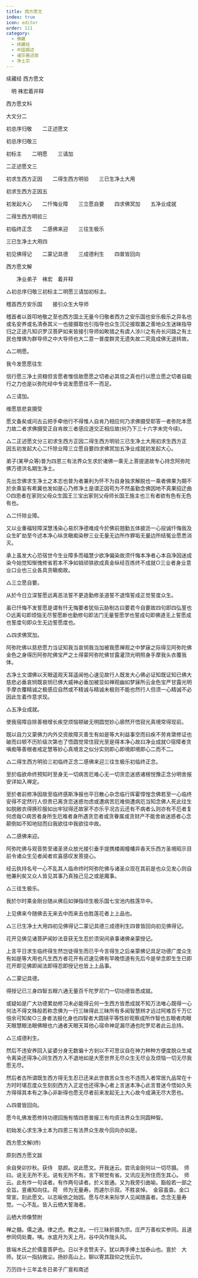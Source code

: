 ```yaml
---
title: 西方愿文
index: true
icon: editor
order: 111
category:
  - 佛藏
  - 续藏经
  - 中国撰述
  - 诸宗著述部
  - 净土宗
---
```


续藏经   西方愿文  

　明 袾宏着并释  

 西方愿文科  

大文分二  

初总序归敬　　二正述愿文  

初总序归敬三  

初标主　　二明愿　　三请加  

二正述愿文三  

初求生西方正因　　二得生西方明验　　三已生净土大用  

初求生西方正因五  

初发起大心　　二忏悔业障　　三立愿自要　　四求佛冥加　　五净业成就  

二得生西方明验三  

初临终正念　　二感佛来迎　　三往生极乐  

三已生净土大用四  

初见佛得记　　二蒙记具德　　三成德利生　　四普皆回向  

西方愿文解  

　　净业弟子　袾宏　着并释  

△初总序归敬三初标主二明愿三请加初标主。  

稽首西方安乐国　　接引众生大导师  

稽首者以首叩地敬之至也西方国土无量今归敬者西方之安乐国也安乐极乐之异名也或名安养或名清泰其义一也接摄取也引指导也众生沉沦接取置之善地众生迷昧指导归之正途凡知识罗汉菩萨如来皆接引导师如畋猎之有虞人涉川之有舟长问路之有土民也惟佛为群导师之中大导师也大二意一普度群灵无遗失故二究竟成佛无退转故。  

△二明愿。  

我今发愿愿往生  

信行愿三净土资粮但言愿者惟信故愿愿之切者必其信之真也行以愿立愿之切者自能行之力也是以弥陀经中专说发愿愿往不一而足。  

△三请加。  

维愿慈悲哀摄受  

愿文备矣或问古云把手牵他行不得惟人自肯乃相应何乃求佛摄受耶答一者弥陀本愿力故二者求佛摄受正自肯故三者感应道交正相应故(何乃下三十六字未完今续)。  

△二正述愿文分三初求生西方正因二得生西方明验三已生净土大用初求生西方正因五初发起大心二忏除业障三立愿自要四求佛冥加五净业成就初发起大心。  

弟子(某甲众等)普为四恩三有法界众生求於诸佛一乘无上菩提道故专心持念阿弥陀佛万德洪名期生净土。  

先出念佛求生净土之本志也普为者兼利为怀不为自身独求解脱也一乘者佛果为期不於余乘妄有希冀也发如是心乃修净土是谓正因苟为不然虽勤念佛因地不真果招迂曲○四恩者在家则父母众生国王三宝出家则父母师长国王施主也三有者欲有色有无色有也。  

△二忏除业障。  

又以业重福轻障深慧浅染心易炽净德难成今於佛前翘勤五体披沥一心投诚忏悔我及众生旷劫至今述本净心纵贪瞋痴染秽三业无量无边所作罪垢无量边所结冤业愿悉消灭。  

承上虽发大心恐宿世今生业障多而福慧少欲净偏染故须忏悔本净者心本自净因迷成染今始觉知惭愧修省若本不净如销顽铁欲成真金纵经百炼终不成就○三业者身业意业口业也三业各具贪瞋痴故。  

△三立愿自要。  

从於今日立深誓愿远离恶法誓不更造勤修圣道誓不退惰誓成正觉誓度众生。  

虽已忏悔不发誓愿是谓有忏无悔要者犹俗云胁制古曰要君今自要故四句即四弘誓也○远离句即烦恼无尽誓愿断也勤修句即法门无量誓愿学也誓成句即佛道无上誓愿成也誓度句即众生无边誓愿度也。  

△四求佛冥加。  

阿弥陀佛以慈悲愿力当证知我当哀悯我当加被我愿禅观之中梦寐之际得见阿弥陀佛金色之身得历阿弥陀佛宝严之土得蒙阿弥陀佛甘露灌顶光明照身手摩我头衣覆我体。  

古净土文谓佛以天眼遥观天耳遥闻他心速见故行人既发大心佛必证知既证知已佛大慈悲必垂哀悯既哀悯已佛大威神必垂加被显如禅观幽如梦寐所云金色宝严甘露光明手摩衣覆精诚之极感应自然或不精诚与精诚未极则不能也然行人但须一心精诚不必因此生着作意求现。  

△五净业成就。  

使我宿障自除善根增长疾空烦恼顿破无明圆觉妙心廓然开悟寂光真境常得现前。  

既以自力又蒙佛力内外交资故障灭善生有如是等大利益事空而曰疾不劳肯綮修证也破而曰顿不历阶级次第也了悟圆觉常住寂光至是得本净心故曰净业成就○宿障者贪嗔痴等善根者戒定慧等妙心真境言之似分实则即心即境即境即心二而不二。  

△二得生西方明验三初临终正念二感佛来迎三往生极乐初临终正念。  

至於临欲命终预知时至身无一切病苦厄难心无一切贪恋迷惑诸根悦豫正念分明舍报安详如入禅定。  

至於者前修净因故至临终感斯净报也平日散心杂念临行挥霍慞惶念佛若至一心临终安得不定然行人但贵已离贪恋迷惑勿虑或遭病苦厄难倘遭病厄当知念佛人死此往生如脱敝衣得换珍服如出牢狱得还故家不亦乐乎况古云还有不病者么则亦有不厄者复何虑哉○病苦者身所生厄难者身所遇贪恋者或贪眷属或贪财产不能舍故迷惑者心念颠倒如不知地狱而曰我欲往中我欲往中故。  

△二感佛来迎。  

阿弥陀佛与观音势至诸圣贤众放光接引垂手提携楼阁幢幡异香天乐西方圣境昭示目前令诸众生见者闻者欢喜感叹发菩提心。  

经云执持名号一心不乱其人临命终时阿弥陀佛与诸圣众现在其前是也众见发心则自他兼利矣又众人皆见其事乃真独己见之或是魔事。  

△三往生极乐。  

我於尔时乘金刚台随从佛后如弹指顷生极乐国七宝池内胜莲华中。  

上见佛来今随佛去无来去中而来去也胜莲花者上上品也。  

△三已生净土大用四初见佛得记二蒙记具德三成德利生四普皆回向初见佛得记。  

花开见佛见诸菩萨闻妙法音获无生忍於须臾间承事诸佛亲蒙授记。  

上言平日求生临终得生然岂徒得生而已乎今言得生之后亲蒙佛记具足功德广度众生有如是等大用也凡生西方者花开有迟速见佛有早晚悟道有先后今是举念即生生已即花开即见佛即闻法即得忍即授记也皆上上品事。  

△二蒙记具德。  

得授记已三身四智五眼六通无量百千陀罗尼门一切功德皆悉成就。  

或疑如是广大功德累劫修习未必能得云何一生西方皆悉成就不知万法唯心既得一心何法不得文殊般若称念佛为一行三昧得此三昧所有多闻智慧辨才远过阿难百千万亿倍余可知矣○三身者法报化身也四智者大圆镜平等性妙观察成所作智也五眼者肉眼天眼慧眼法眼佛眼也六通者天眼天耳他心宿命神足漏尽通也陀罗尼者此云总持。  

△三成德利生。  

然后不违安养回入娑婆分身无数徧十方剎以不可思议自在神力种种方便度脱众生咸令离染还得净心同生西方入不退地如是大愿世界无尽众生无尽业及烦恼一切无尽我愿无尽。  

然后者古所谓既生西方得无生忍已还来此世救苦众生也不违而入者常居九品常在十方时时堪忍度众生刻刻西方入正定也还得净心者上言迷本净心此言昔迷今悟如久失方得得其本有之净心非新得也愿无尽者前来发起无上大心故今成满无尽大愿也。  

△四普皆回向。  

愿今礼佛发愿修持功德回施有情四恩普报三有均资法界众生同圆种智。  

初始发心求生净土本为四恩三有法界众生故今回向亦如是。  

西方愿文解(终)  

 原刻西方愿文跋  

余自癸卯抄秋。获侍　慈颜。说此愿文。开我迷云。尝讯金刚何以一切尽摄。　师曰。说无无所不无。说有无所不有。言下顿觉有省。又讯应无所住而生其心。　师云。此有作一句读者。有作两句读者。於义皆通。又为我旁引曲喻。豁般若一部之全旨。亶甫知向往。荷　师为无量寿。而遽尔示寂。不胜哀悼。　金容虽杳。金口常宣。刻此愿文。以志皈依之始因。愿与尽未来际学人见闻随喜者。念念无量寿觉。一心不乱。皆入云栖大誓海者。  

云栖大师像赞附  

禅之髓。儒之通。律之虎。教之龙。一行三昧折摄为宗。庄严万善权实参同。且道参同伺处聻。咦。水底月为天上月。谷中风作陇头风。  

昔端木氏之於儒童菩萨也。日以予言赞夫子。犹以两手捧土加泰山也。亶於　大师。犹以一指拈微尘。扬妙高山上。聊以寄其跂仰之恍云尔。  

万历四十三年孟冬日弟子广亶和南述  
